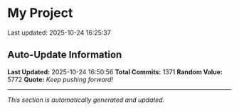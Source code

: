 # My Project


Last updated: 2025-10-24 16:25:37


































































































































































































































































































































































































































































































































































































































































































































































































































































































































































































































































































































































































































































































































































































































































































































































































































































































































































































































## Auto-Update Information

**Last Updated:** 2025-10-24 16:50:56
**Total Commits:** 1371
**Random Value:** 5772
**Quote:** _Keep pushing forward!_

---
_This section is automatically generated and updated._